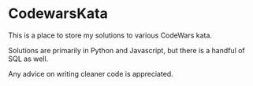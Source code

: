 ﻿# CodewarsKata

This is a place to store my solutions to various CodeWars kata. 

Solutions are primarily in Python and Javascript, but there is a handful of SQL as well.

Any advice on writing cleaner code is appreciated.
